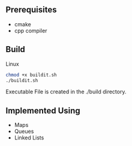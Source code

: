 ## Prerequisites
- cmake
- cpp compiler

## Build
Linux
```bash
chmod +x buildit.sh 
./buildit.sh
```

Executable File is created in the ./build directory.


## Implemented Using
- Maps
- Queues
- Linked Lists
